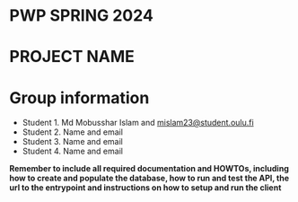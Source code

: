 # PWP SPRING 2024
# PROJECT NAME
# Group information
* Student 1. Md Mobusshar Islam and mislam23@student.oulu.fi
* Student 2. Name and email
* Student 3. Name and email
* Student 4. Name and email

__Remember to include all required documentation and HOWTOs, including how to create and populate the database, how to run and test the API, the url to the entrypoint and instructions on how to setup and run the client__


